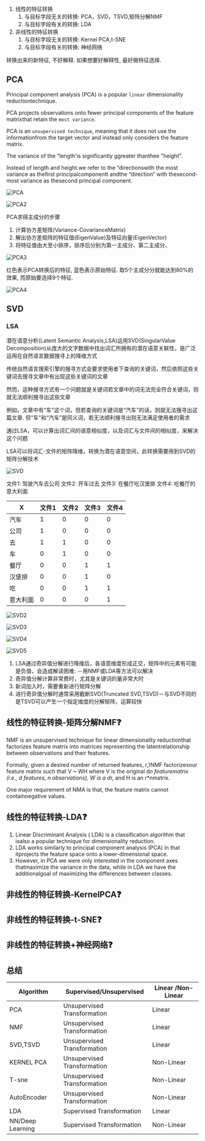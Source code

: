 

1. 线性的特征转换
    1. 与目标字段无关的转换: PCA，SVD，TSVD,矩阵分解NMF
    2. 与目标字段有关的转换: LDA
2. 非线性的特征转换
    1. 与目标字段无关的转换: Kernel PCA,t-SNE
    2. 与目标字段有关的转换: 神经网络



转换出来的新特征, 不好解释. 如果想要好解释性, 最好做特征选择.



## PCA


Principal component analysis (PCA) is a popular `linear` dimensionality reductiontechnique.

PCA projects observations onto fewer principal components of the feature matrixthat retain the `most variance`.

PCA is an `unsupervised technique`, meaning that it does not use the informationfrom the target vector and instead only considers the feature matrix.




The variance of the “length'is significantly ggreater thanthee "height".

Instead of length and height.we refer to the “directionswith the most variance as thefirst principalcomponentt andthe “direction“ with thesecond-most variance as thesecond principal component.

![PCA](2_5特征转换/PCA.png)

![PCA2](2_5特征转换/PCA2.png)


PCA求得主成分的步骤

1. 计算协方差矩阵(Variance-CovarianceMatrix)
2. 解出协方差矩阵的特征值(EigenValue)及特征向量(EigenVector)
3. 将特征值由大至小排序，排序后分别为第一主成分、第二主成分、


![PCA3](2_5特征转换/PCA3.png)







红色表示PCA转换后的特征, 蓝色表示原始特征. 取5个主成分分就能达到80%的效果, 而原始要选择9个特征.

![PCA4](2_5特征转换/PCA4.png)

## SVD


### LSA

潜在语意分析(Latent Semantic Analysis,LSA)运用SVD(SingularValue Decomposition)从庞大的文字数据中找出词汇所拥有的潜在语意关联性，是广泛运用在自然语言数据搜寻上的降维方式

传统自然语言搜索引擎的搜寻方式会要求使用者下查询的关键词，然后依照这些关键词去搜寻文章中有出现这些关键词的文章

然而，这种搜寻方式有一个问题就是关键词若文章中的词无法完全符合关键词，则就无法顺利搜寻出这些文章

例如，文章中有“车"这个词，但若查询的关键词是“汽车"的话，则就无法搜寻出这篇文章. 但“车"和“汽车”是同义词，若无法顺利搜寻出则无法满足使用者的需求


通过LSA，可以计算出词汇间的语意相似度，以及词汇与文件间的相似度，来解决这个问题

LSA可以将词汇-文件的矩阵降维，转换为潜在语意空间，此转换需要用到SVD的矩阵分解技术


![SVD](2_5特征转换/SVD.png)


文件1: 驾驶汽车去公司
文件2: 开车过去
文件3: 在餐厅吃汉堡排
文件4: 吃餐厅的意大利面


| X | 文件1 | 文件2 | 文件3 | 文件4 |
| ---- | ---- | ---- | ---- | ---- |
| 汽车 | 1 | 0 | 0 | 0 |
| 公司 | 1 | 0 | 0 | 0 |
| 去 | 1 | 1 | 0 | 0 |
| 车 | 0 | 1 | 0 | 0 |
| 餐厅 | 0 | 0 | 1 | 1 |
| 汉堡排 | 0 | 0 | 1 | 0 |
| 吃 | 0 | 0 | 1 | 1 |
| 意大利面 | 0 | 0 | 0 | 1 |

![SVD2](2_5特征转换/SVD2.png)


![SVD3](2_5特征转换/SVD3.png)

![SVD4](2_5特征转换/SVD4.png)

![SVD5](2_5特征转换/SVD5.png)


1. LSA通过奇异值分解进行降维后，各语意维度形成正交，矩阵中的元素有可能是负值，会造成解读困难: －用NMF或LDA等方法可以解决
1. 奇异值分解计算非常费时，尤其是关键词的量非常大时
1. 新词加入时，需要重新进行矩阵分解
1. 进行奇异值分解时通常采用截断SVD(Truncated SVD,TSVD)－与SVD不同的是TSVD可以产生一个指定维度的分解矩阵，运算较快


## 线性的特征转换-矩阵分解NMF❓

NMF is an unsupervised technique for linear dimensionality reductionthat factorizes feature matrix into matrices representing the latentrelationship between observations and their features.

Formally, given a desired number of returned features, r,)NMF factorizesour feature matrix such that V ~ WH where V is the original d*n featurematrix (i.e., d features, n observations), W is a d*r, and H is an r*nmatrix.
 
One major requirement of NMA is that, the feature matrix cannot containnegative values.




## 线性的特征转换-LDA❓
1. Linear Discriminant Analysis ( LDA) is a classification algorithm that isalso a popular technique for dimensionality reduction.
2. LDA works similarly to principal component analysis (PCA) in that itprojects the feature space onto a lower-dimensional space.
3. However, in PCA we were only interested in the component axes thatmaximize the variance in the data, while in LDA we have the additionalgoal of maximizing the differences between classes.



## 非线性的特征转换-KernelPCA❓



## 非线性的特征转换-t-SNE❓


## 非线性的特征转换+神经网络❓





## 总结

| Algorithm | Supervised/Unsupervised | Linear /Non-Linear |
| ---- | ---- | ---- |
| PCA | Unsupervised Transformation | Linear |
| NMF | Unsupervised Transformation | Linear |
| SVD,TSVD | Unsupervised Transformation | Linear |
| KERNEL PCA | Unsupervised Transformation | Non-Linear |
| T-sne | Unsupervised Transformation | Non-Linear |
| AutoEncoder | Unsupervised Transformation | Non-Linear |
| LDA | Supervised Transformation | Linear |
| NN/Deep Learning | Supervised Transformation | Non-Linear |





































